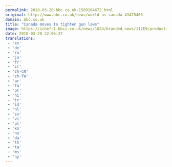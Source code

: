 ```yaml
---
permalink: 2018-03-20-bbc.co.uk-1589164672.html
original: http://www.bbc.co.uk/news/world-us-canada-43475403
domain: bbc.co.uk
title: "Canada moves to tighten gun laws"
image: https://ichef-1.bbci.co.uk/news/1024/branded_news/112E9/production/_85877307_gettyimages-73918557.jpg
date: 2018-03-20 22:06:37
translations: 
 - 'es'
 - 'de'
 - 'ru'
 - 'ja'
 - 'fr'
 - 'it'
 - 'zh-CN'
 - 'zh-TW'
 - 'ar'
 - 'fa'
 - 'pt'
 - 'hi'
 - 'tr'
 - 'id'
 - 'nl'
 - 'sv'
 - 'vi'
 - 'pl'
 - 'ko'
 - 'no'
 - 'da'
 - 'th'
 - 'ta'
 - 'ms'
 - 'hy'
---
```


